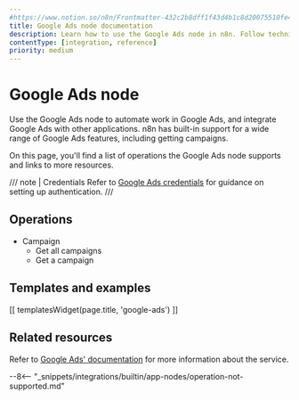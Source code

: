 ```yaml
---
#https://www.notion.so/n8n/Frontmatter-432c2b8dff1f43d4b1c8d20075510fe4
title: Google Ads node documentation
description: Learn how to use the Google Ads node in n8n. Follow technical documentation to integrate Google Ads node into your workflows.
contentType: [integration, reference]
priority: medium
---
```


# Google Ads node

Use the Google Ads node to automate work in Google Ads, and integrate Google Ads with other applications. n8n has built-in support for a wide range of Google Ads features, including getting campaigns. 

On this page, you'll find a list of operations the Google Ads node supports and links to more resources.

/// note | Credentials
Refer to [Google Ads credentials](/integrations/builtin/credentials/google/index.md) for guidance on setting up authentication. 
///

## Operations

* Campaign
  * Get all campaigns
  * Get a campaign

## Templates and examples

<!-- see https://www.notion.so/n8n/Pull-in-templates-for-the-integrations-pages-37c716837b804d30a33b47475f6e3780 -->
[[ templatesWidget(page.title, 'google-ads') ]]

## Related resources

Refer to [Google Ads' documentation](https://developers.google.com/google-ads/api/docs/start) for more information about the service.

--8<-- "_snippets/integrations/builtin/app-nodes/operation-not-supported.md"
